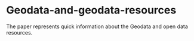 # Geodata-and-geodata-resources
The paper represents quick information about the Geodata and open data resources.
